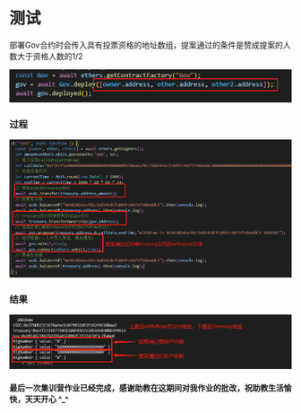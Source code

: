 # 测试

部署Gov合约时会传入具有投票资格的地址数组，提案通过的条件是赞成提案的人数大于资格人数的1/2

![image-20230507184544026](img/image-20230507184544026.png) 

### 过程

![image-20230507184928689](img/image-20230507184928689.png) 

### 结果

![image-20230507184153743](img/image-20230507184153743.png) 


####  最后一次集训营作业已经完成，感谢助教在这期间对我作业的批改，祝助教生活愉快，天天开心 ^_^
